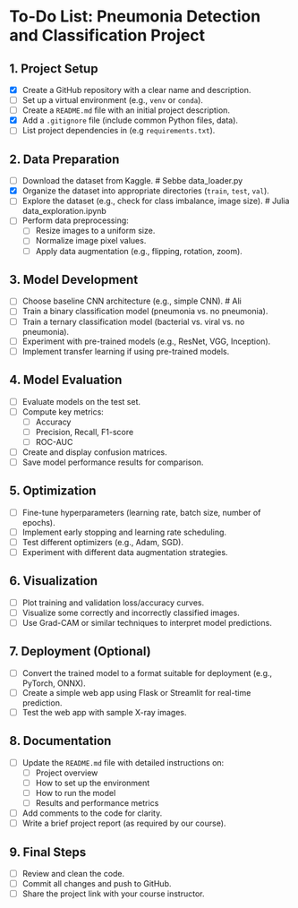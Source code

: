 # **To-Do List: Pneumonia Detection and Classification Project**

## **1. Project Setup**
- [X] Create a GitHub repository with a clear name and description.
- [ ] Set up a virtual environment (e.g., `venv` or `conda`).
- [ ] Create a `README.md` file with an initial project description.
- [X] Add a `.gitignore` file (include common Python files, data).
- [ ] List project dependencies in (e.g `requirements.txt`).

## **2. Data Preparation**
- [ ] Download the dataset from Kaggle. # Sebbe data_loader.py
- [X] Organize the dataset into appropriate directories (`train`, `test`, `val`).
- [ ] Explore the dataset (e.g., check for class imbalance, image size). # Julia data_exploration.ipynb
- [ ] Perform data preprocessing: 
  - [ ] Resize images to a uniform size.
  - [ ] Normalize image pixel values.
  - [ ] Apply data augmentation (e.g., flipping, rotation, zoom).

## **3. Model Development**
- [ ] Choose baseline CNN architecture (e.g., simple CNN). # Ali
- [ ] Train a binary classification model (pneumonia vs. no pneumonia).
- [ ] Train a ternary classification model (bacterial vs. viral vs. no pneumonia).
- [ ] Experiment with pre-trained models (e.g., ResNet, VGG, Inception).
- [ ] Implement transfer learning if using pre-trained models.

## **4. Model Evaluation**
- [ ] Evaluate models on the test set.
- [ ] Compute key metrics:
  - [ ] Accuracy
  - [ ] Precision, Recall, F1-score
  - [ ] ROC-AUC
- [ ] Create and display confusion matrices.
- [ ] Save model performance results for comparison.

## **5. Optimization**
- [ ] Fine-tune hyperparameters (learning rate, batch size, number of epochs).
- [ ] Implement early stopping and learning rate scheduling.
- [ ] Test different optimizers (e.g., Adam, SGD).
- [ ] Experiment with different data augmentation strategies.

## **6. Visualization**
- [ ] Plot training and validation loss/accuracy curves.
- [ ] Visualize some correctly and incorrectly classified images.
- [ ] Use Grad-CAM or similar techniques to interpret model predictions.

## **7. Deployment (Optional)**
- [ ] Convert the trained model to a format suitable for deployment (e.g., PyTorch, ONNX).
- [ ] Create a simple web app using Flask or Streamlit for real-time prediction.
- [ ] Test the web app with sample X-ray images.

## **8. Documentation**
- [ ] Update the `README.md` file with detailed instructions on:
  - [ ] Project overview
  - [ ] How to set up the environment
  - [ ] How to run the model
  - [ ] Results and performance metrics
- [ ] Add comments to the code for clarity.
- [ ] Write a brief project report (as required by our course).

## **9. Final Steps**
- [ ] Review and clean the code.
- [ ] Commit all changes and push to GitHub.
- [ ] Share the project link with your course instructor.
